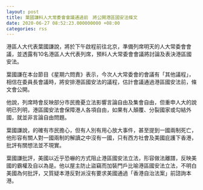 ```yaml
---
layout: post
title: 葉國謙料人大常委會會議通過前　將公開港區國安法條文
date: 2020-06-27 08:52:23.000000000 +08:00
categories: rss
---
```


港區人大代表葉國謙說，將於下午啟程前往北京，準備列席明天的人大常委會會議，並透露有10名港區人大代表列席，預料人大常委會會議將討論及表決港區國安法。

葉國謙在本台節目《星期六問責》表示，今次人大常委會的會議有「其他議程」，相信在委員長會議時，將安排港區國安法的議程，估計會議通過港區國安法前，條文會公開。

他說，列席時會反映部分市民擔憂立法影響言論自由及集會自由，但重申人大的說明已列明，港區國安法會保障港人各項自由，如果有人顛覆、分裂國家或勾結外國，就並非言論自由問題。

葉國謙說，的確有市民擔心，但有人別有用心放大事件，甚至提到一國兩制死亡，他形容有關人對一國兩制的解讀之中沒有一國，只有西方社會及美國庇護下香港，批評有關想法並不現實。

葉國謙批評，美國以近乎恐嚇的方式阻止港區國安法立法，形容做法離譜，反映美國的霸權及自以為是。他以屋主防止盜竊而加裝門戶比喻港區國安法立法，不明白美國為何批評，又質疑本港反對派沒有要求美國通過「香港自治法案」前諮詢本港。
